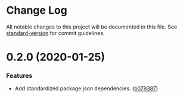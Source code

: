 # Change Log

All notable changes to this project will be documented in this file. See [standard-version](https://github.com/conventional-changelog/standard-version) for commit guidelines.

<a name="0.2.0"></a>
# 0.2.0 (2020-01-25)


### Features

* Add standardized package.json dependencies. ([b079387](https://git.dev.tencent.com/ZipperDL/pet-flask-refactor/commits/b079387))
